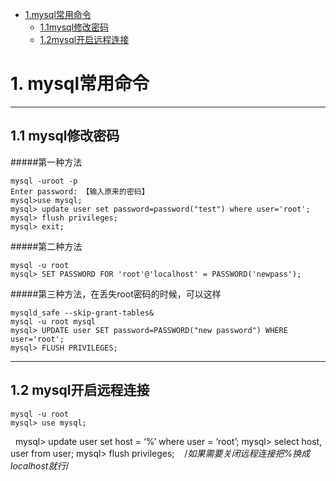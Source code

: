 * [1.mysql常用命令](#1)
    * [1.1mysql修改密码](#1.1)
    * [1.2mysql开启远程连接](#1.2)

<h1 id="1">1. mysql常用命令</h1>


----------
<h2 id="1.1">1.1 mysql修改密码</h2>
#####第一种方法

    mysql -uroot -p
    Enter password: 【输入原来的密码】
    mysql>use mysql;
    mysql> update user set password=password("test") where user='root';
    mysql> flush privileges;
    mysql> exit;  

#####第二种方法

    mysql -u root
    mysql> SET PASSWORD FOR 'root'@'localhost' = PASSWORD('newpass');
    
#####第三种方法，在丢失root密码的时候，可以这样

    mysqld_safe --skip-grant-tables&
    mysql -u root mysql
    mysql> UPDATE user SET password=PASSWORD("new password") WHERE user='root';
    mysql> FLUSH PRIVILEGES;
    
----------
<h2 id="1.2">1.2 mysql开启远程连接</h2>
    
    mysql -u root
    mysql> use mysql;
    mysql> update user set host = ‘%’ where user = ‘root’;
    mysql> select host, user from user;
    mysql> flush privileges;
    /*如果需要关闭远程连接把%换成localhost就行*/
